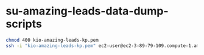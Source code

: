 # su-amazing-leads-data-dump-scripts


```sh
chmod 400 kio-amazing-leads-kp.pem
ssh -i "kio-amazing-leads-kp.pem" ec2-user@ec2-3-89-79-109.compute-1.amazonaws.com

```
